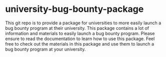 # university-bug-bounty-package
This git repo is to provide a package for universities to more easily launch a bug bounty program at their university. This package contains a lot of information and materials to easily launch a bug bounty program. Please ensure to read the documentation to learn how to use this package. Feel free to check out the materials in this package and use them to launch a bug bounty program at your university.